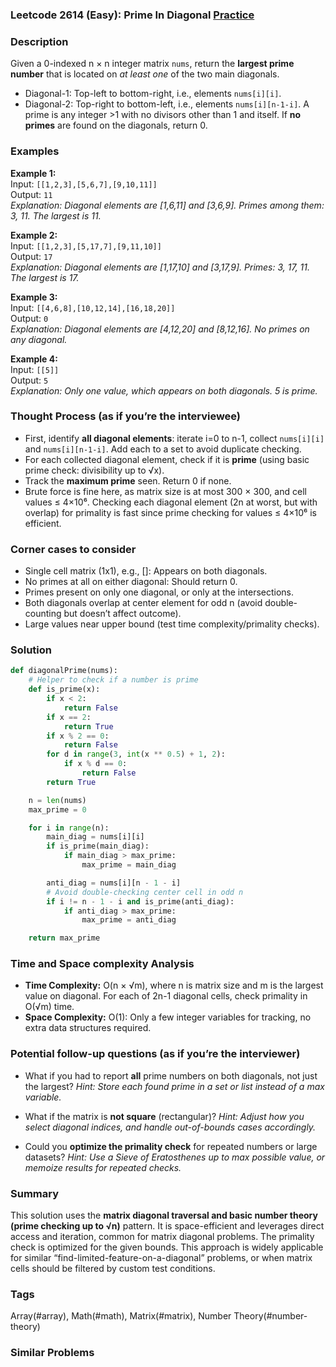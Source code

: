 ### Leetcode 2614 (Easy): Prime In Diagonal [Practice](https://leetcode.com/problems/prime-in-diagonal)

### Description  
Given a 0-indexed n × n integer matrix `nums`, return the **largest prime number** that is located on *at least one* of the two main diagonals.  
- Diagonal-1: Top-left to bottom-right, i.e., elements `nums[i][i]`.
- Diagonal-2: Top-right to bottom-left, i.e., elements `nums[i][n-1-i]`.
A prime is any integer >1 with no divisors other than 1 and itself.
If **no primes** are found on the diagonals, return 0.

### Examples  

**Example 1:**  
Input: `[[1,2,3],[5,6,7],[9,10,11]]`  
Output: `11`  
*Explanation: Diagonal elements are [1,6,11] and [3,6,9]. Primes among them: 3, 11. The largest is 11.*

**Example 2:**  
Input: `[[1,2,3],[5,17,7],[9,11,10]]`  
Output: `17`  
*Explanation: Diagonal elements are [1,17,10] and [3,17,9]. Primes: 3, 17, 11. The largest is 17.*

**Example 3:**  
Input: `[[4,6,8],[10,12,14],[16,18,20]]`  
Output: `0`  
*Explanation: Diagonal elements are [4,12,20] and [8,12,16]. No primes on any diagonal.*

**Example 4:**  
Input: `[[5]]`  
Output: `5`  
*Explanation: Only one value, which appears on both diagonals. 5 is prime.*

### Thought Process (as if you’re the interviewee)  
- First, identify **all diagonal elements**: iterate i=0 to n-1, collect `nums[i][i]` and `nums[i][n-1-i]`. Add each to a set to avoid duplicate checking.
- For each collected diagonal element, check if it is **prime** (using basic prime check: divisibility up to √x).
- Track the **maximum prime** seen. Return 0 if none.
- Brute force is fine here, as matrix size is at most 300 × 300, and cell values ≤ 4×10⁶. Checking each diagonal element (2n at worst, but with overlap) for primality is fast since prime checking for values ≤ 4×10⁶ is efficient.

### Corner cases to consider  
- Single cell matrix (1x1), e.g., []: Appears on both diagonals.
- No primes at all on either diagonal: Should return 0.
- Primes present on only one diagonal, or only at the intersections.
- Both diagonals overlap at center element for odd n (avoid double-counting but doesn’t affect outcome).
- Large values near upper bound (test time complexity/primality checks).

### Solution

```python
def diagonalPrime(nums):
    # Helper to check if a number is prime
    def is_prime(x):
        if x < 2:
            return False
        if x == 2:
            return True
        if x % 2 == 0:
            return False
        for d in range(3, int(x ** 0.5) + 1, 2):
            if x % d == 0:
                return False
        return True

    n = len(nums)
    max_prime = 0

    for i in range(n):
        main_diag = nums[i][i]
        if is_prime(main_diag):
            if main_diag > max_prime:
                max_prime = main_diag

        anti_diag = nums[i][n - 1 - i]
        # Avoid double-checking center cell in odd n
        if i != n - 1 - i and is_prime(anti_diag):
            if anti_diag > max_prime:
                max_prime = anti_diag

    return max_prime
```

### Time and Space complexity Analysis  

- **Time Complexity:** O(n × √m), where n is matrix size and m is the largest value on diagonal. For each of 2n-1 diagonal cells, check primality in O(√m) time.
- **Space Complexity:** O(1): Only a few integer variables for tracking, no extra data structures required.

### Potential follow-up questions (as if you’re the interviewer)  

- What if you had to report **all** prime numbers on both diagonals, not just the largest?
  *Hint: Store each found prime in a set or list instead of a max variable.*

- What if the matrix is **not square** (rectangular)?
  *Hint: Adjust how you select diagonal indices, and handle out-of-bounds cases accordingly.*

- Could you **optimize the primality check** for repeated numbers or large datasets?
  *Hint: Use a Sieve of Eratosthenes up to max possible value, or memoize results for repeated checks.*

### Summary
This solution uses the **matrix diagonal traversal and basic number theory (prime checking up to √n)** pattern. It is space-efficient and leverages direct access and iteration, common for matrix diagonal problems. The primality check is optimized for the given bounds. This approach is widely applicable for similar “find-limited-feature-on-a-diagonal” problems, or when matrix cells should be filtered by custom test conditions.

### Tags
Array(#array), Math(#math), Matrix(#matrix), Number Theory(#number-theory)

### Similar Problems
